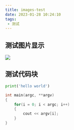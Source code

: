 ```yaml
---
title: images-test
date: 2023-01-28 10:24:10
tags: 
 - 测试
---
```


## 测试图片显示

![](touxiang.jpg)

## 测试代码块

```python
print('hello world')
```

```cpp
int main(argc, **argv)
{
    for(i = 0; i < argc; i++)
    {
        cout << argv[i];
    }
}
```

